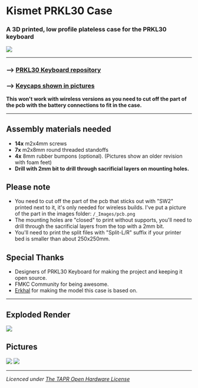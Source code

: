 # Kismet PRKL30 Case



### A 3D printed, low profile plateless case for the PRKL30 keyboard

![](_Images/picture1.png)

---

### --> [PRKL30 Keyboard repository](https://github.com/ErkHal/PRKL30)

### --> [Keycaps shown in pictures](https://github.com/Pelicram/Hattara-Printable-Low-Profile-Keycaps)

**This won't work with wireless versions as you need to cut off the part of the pcb with the battery connections to fit in the case.**

---

## Assembly materials needed

* **14x** m2x4mm screws
* **7x** m2x8mm round threaded standoffs
* **4x** 8mm rubber bumpons (optional). (Pictures show an older revision with foam feet)
* **Drill with 2mm bit to drill through sacrificial layers on mounting holes.**

## Please note

* You need to cut off the part of the pcb that sticks out with "SW2" printed next to it, it's only needed for wireless builds. I've put a picture of the part in the images folder: `/_Images/pcb.png`
* The mounting holes are "closed" to print without supports, you'll need to drill through the sacrificial layers from the top with a 2mm bit.
* You'll need to print the split files with "Split-L/R" suffix if your printer bed is smaller than about 250x250mm.

## Special Thanks

* Designers of PRKL30 Keyboard for making the project and keeping it open source.
* FMKC Community for being awesome.
* [Erkhal](https://github.com/ErkHal/) for making the model this case is based on.

---
## Exploded Render

![](_Images/render1.png)

## Pictures

![](_Images/picture4.png)
![](_Images/picture3.png)

---

_Licenced under [The TAPR Open Hardware License](https://tapr.org/the-tapr-open-hardware-license/)_
